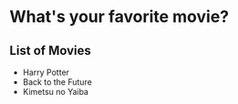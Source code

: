 # What's your favorite movie?

## List of Movies  
- Harry Potter    
- Back to the Future  
- Kimetsu no Yaiba
